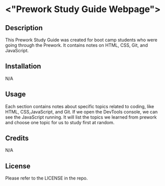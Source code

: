 # <"Prework Study Guide Webpage">

## Description

This Prework Study Guide was created for boot camp students who were going through the Prework. It contains notes on HTML, CSS, Git, and JavaScript.



## Installation

N/A

## Usage

Each section contains notes about specific topics related to coding, like HTML, CSS,JavaScript, and Git. If we open the DevTools console, we can see the JavaScript running. It will list the topics we learned from prework and choose one topic for us to study first at random. 

## Credits

N/A

## License

Please refer to the LICENSE in the repo. 

